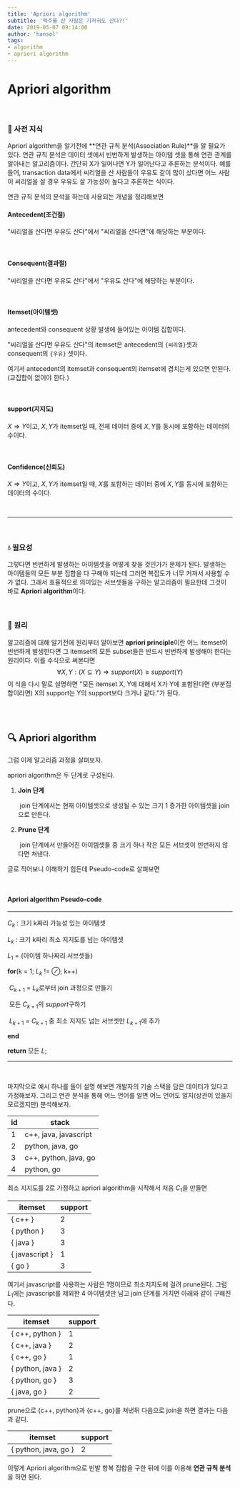 ```yaml
---
title: 'Apriori algorithm'
subtitle: '맥주를 산 사람은 기저귀도 산다?!'
date: 2019-05-07 09:14:00
author: 'hansol'
tags:
- algorithm
- apriori algorithm
---
```


# Apriori algorithm

<br />

### :green_book: 사전 지식

Apriori algorithm을 알기전에 **연관 규칙 분석(Association Rule)**을 알 필요가 있다. 연관 규칙 분석은 데이터 셋에서 빈번하게 발생하는 아이템 셋을 통해 연관 관계를 알아내는 알고리즘이다. 간단히 X가 일어나면 Y가 일어난다고 추론하는 분석이다. 예를 들어, transaction data에서 씨리얼을 산 사람들이 우유도 같이 많이 샀다면 어느 사람이 씨리얼을 살 경우 우유도 살 가능성이 높다고 추론하는 식이다.

연관 규칙 분석의 분석을 하는데 사용되는 개념을 정리해보면

#### Antecedent(조건절)

"씨리얼을 산다면 우유도 산다"에서 "씨리얼을 산다면"에 해당하는 부분이다.

<br />

#### Consequent(결과절)

"씨리얼을 산다면 우유도 산다"에서 "우유도 산다"에 해당하는 부분이다.

<br />

#### Itemset(아이템셋)

antecedent와 consequent 상황 발생에 들어있는 아이템 집합이다.

"씨리얼을 산다면 우유도 산다"의 itemset은 antecedent의 `{씨리얼}`셋과 consequent의 `{우유}` 셋이다.

여기서 antecedent의 itemset과 consequent의 itemset에 겹치는게 있으면 안된다.(교집합이 없어야 한다.)

<br />

#### support(지지도)

$X \Rightarrow Y$이고, $X, Y$가 itemset일 때, 전체 데이터 중에 $X, Y$를 동시에 포함하는 데이터의 수이다.

<br />

#### Confidence(신뢰도)

$X \Rightarrow Y$이고, $X, Y$가 itemset일 때, $X$를 포함하는 데이터 중에 $X, Y$를 동시에 포함하는 데이터의 수이다.

<br />

-------

<br />

### 💧 필요성

그렇다면 빈번하게 발생하는 아이템셋을 어떻게 찾을 것인가가 문제가 된다. 발생하는 아이템들의 모든 부분 집합을 다 구해야 되는데 그러면 복잡도가 너무 커져서 사용할 수가 없다. 그래서 효율적으로 의미있는 서브셋들을 구하는 알고리즘이 필요한데 그것이 바로 **Apriori algorithm**이다.

<br />

### 🔑 원리

알고리즘에 대해 알기전에 원리부터 알아보면 **apriori principle**이란 어느 itemset이 빈번하게 발생한다면 그 itemset의 모든 subset들은 반드시 빈번하게 발생해야 한다는 원리이다. 이를 수식으로 써본다면
$$
\forall X, Y : (X \subseteq Y) \Rightarrow support(X) \ge support(Y)
$$
이 식을 다시 말로 설명하면 "모든 itemset X, Y에 대해서 X가 Y에 포함된다면 (부분집합이라면) X의 support는 Y의 support보다 크거나 같다."가 된다.

<br /><br />

## 🔍 Apriori algorithm

그럼 이제 알고리즘 과정을 살펴보자.

apriori algorithm은 두 단계로 구성된다.

1. **Join 단계**

   ​	join 단계에서는 현재 아이템셋으로 생성될 수 있는 크기 1 증가한 아이템셋을 join으로 만든다.

2. **Prune 단계**

   ​	join 단계에서 만들어진 아이템셋들 중 크기 하나 작은 모든 서브셋이 빈번하지 않다면 쳐낸다.

글로 적어보니 이해하기 힘든데 Pseudo-code로 살펴보면

<br />

#### Apriori algorithm Pseudo-code

---

$C_k$ : 크기 k짜리 가능성 있는 아이템셋

$L_k$ : 크기 k짜리 최소 지지도를 넘는 아이템셋

$L_1$ = {아이템 하나짜리 서브셋들}

**for**(k = 1; $L_k$ != $\oslash$; k++)

​	$C_{k+1}$ = $L_k$로부터 join 과정으로 만들기

​	모든 $C_{k+1}$의 $support$구하기

​	$L_{k+1}$ = $C_{k+1}$ 중 최소 지지도 넘는 서브셋만 $L_{k+1}$에 추가

**end**

**return** 모든 $L$;

---

<br />

마지막으로 예시 하나를 들어 설명 해보면 개발자의 기술 스택을 담은 데이터가 있다고 가정해보자. 그리고 연관 분석을 통해 어느 언어를 알면 어느 언어도 알지(상관이 있을지 모르겠지만) 분석해보자.

| id   | stack                 |
| ---- | --------------------- |
| 1    | c++, java, javascript |
| 2    | python, java, go      |
| 3    | c++, python, java, go |
| 4    | python, go            |

최소 지지도를 2로 가정하고 apriori algorithm을 시작해서 처음  $C_1$을 만들면

| itemset        | support |
| -------------- | ------- |
| { c++ }        | 2       |
| { python }     | 3       |
| { java }       | 3       |
| { javascript } | 1       |
| { go }         | 3       |

여기서 javascript를 사용하는 사람은 1명이므로 최소지지도에 걸려 prune된다. 그럼 $L_1$에는 javascript를 제외한 4 아이템셋만 남고 join 단계를 거치면 아래와 같이 구해진다.

| itemset          | support |
| ---------------- | ------- |
| { c++, python }  | 1       |
| { c++, java }    | 2       |
| { c++, go }      | 1       |
| { python, java } | 2       |
| { python, go }   | 3       |
| { java, go }     | 2       |

prune으로 {c++, python}과 {c++, go}를 쳐낸뒤 다음으로 join을 하면 결과는 다음과 같다.

| itemset              | support |
| -------------------- | ------- |
| { python, java, go } | 2       |

이렇게 Apriori algorithm으로 빈발 항복 집합을 구한 뒤에 이를 이용해 **연관 규칙 분석**을 하면 된다.



































